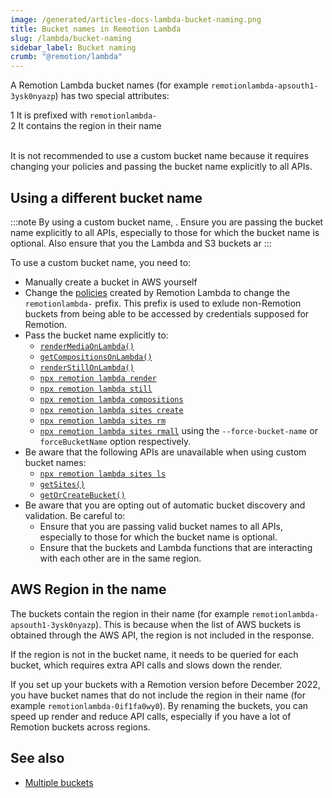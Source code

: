 ```yaml
---
image: /generated/articles-docs-lambda-bucket-naming.png
title: Bucket names in Remotion Lambda
slug: /lambda/bucket-naming
sidebar_label: Bucket naming
crumb: "@remotion/lambda"
---
```


A Remotion Lambda bucket names (for example `remotionlambda-apsouth1-3ysk0nyazp`) has two special attributes:

<Step>1</Step> It is prefixed with <code>remotionlambda-</code><br/>
<Step>2</Step> It contains the region in their name <br/><br/>

It is not recommended to use a custom bucket name because it requires changing your policies and passing the bucket name explicitly to all APIs.

## Using a different bucket name

:::note
By using a custom bucket name, . Ensure you are passing the bucket name explicitly to all APIs, especially to those for which the bucket name is optional. Also ensure that you the Lambda and S3 buckets ar
:::

To use a custom bucket name, you need to:

- Manually create a bucket in AWS yourself
- Change the [policies](/docs/lambda/permissions) created by Remotion Lambda to change the `remotionlambda-` prefix. This prefix is used to exlude non-Remotion buckets from being able to be accessed by credentials supposed for Remotion.
- Pass the bucket name explicitly to:
  - [`renderMediaOnLambda()`](/docs/lambda/rendermediaonlambda)
  - [`getCompositionsOnLambda()`](/docs/lambda/getcompositionsonlambda)
  - [`renderStillOnLambda()`](/docs/lambda/renderstillonlambda)
  - [`npx remotion lambda render`](/docs/lambda/cli/render)
  - [`npx remotion lambda still`](/docs/lambda/cli/render)
  - [`npx remotion lambda compositions`](/docs/lambda/cli/render)
  - [`npx remotion lambda sites create`](/docs/lambda/cli/sites#create)
  - [`npx remotion lambda sites rm`](/docs/lambda/cli/sites#rm)
  - [`npx remotion lambda sites rmall`](/docs/lambda/cli/sites#rmall)
    using the `--force-bucket-name` or `forceBucketName` option respectively.
- Be aware that the following APIs are unavailable when using custom bucket names:
  - [`npx remotion lambda sites ls`](/docs/lambda/cli/sites#ls)
  - [`getSites()`](/docs/lambda/getsites)
  - [`getOrCreateBucket()`](/docs/lambda/getorcreatebucket)
- Be aware that you are opting out of automatic bucket discovery and validation. Be careful to:
  - Ensure that you are passing valid bucket names to all APIs, especially to those for which the bucket name is optional.
  - Ensure that the buckets and Lambda functions that are interacting with each other are in the same region.

## AWS Region in the name

The buckets contain the region in their name (for example `remotionlambda-apsouth1-3ysk0nyazp`). This is because when the list of AWS buckets is obtained through the AWS API, the region is not included in the response.

If the region is not in the bucket name, it needs to be queried for each bucket, which requires extra API calls and slows down the render.

If you set up your buckets with a Remotion version before December 2022, you have bucket names that do not include the region in their name (for example `remotionlambda-0if1fa0wy0`). By renaming the buckets, you can speed up render and reduce API calls, especially if you have a lot of Remotion buckets across regions.

## See also

- [Multiple buckets](/docs/lambda/multiple-buckets)
